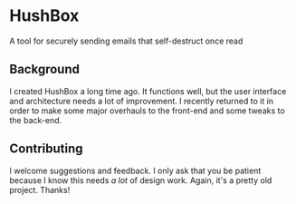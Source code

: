# HushBox 
A tool for securely sending emails that self-destruct once read

## Background
I created HushBox a long time ago. It functions well, but the user interface and architecture needs a lot of improvement. I recently returned to it in order to make some major overhauls to the front-end and some tweaks to the back-end.

## Contributing
I welcome suggestions and feedback. I only ask that you be patient because I know this needs *a lot* of design work. Again, it's a pretty old project. Thanks!
